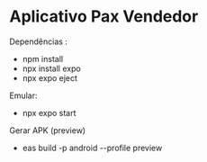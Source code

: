 Aplicativo Pax Vendedor
========================

Dependências :

- npm install
- npx install expo
- npx expo eject

Emular:

- npx expo start

Gerar APK (preview)

- eas build -p android --profile preview
